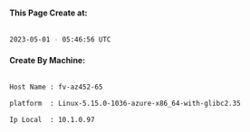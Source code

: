 
   
#### This Page Create at:

```bash

2023-05-01 - 05:46:56 UTC

```

#### Create By Machine:

```bash

Host Name : fv-az452-65

platform  : Linux-5.15.0-1036-azure-x86_64-with-glibc2.35

Ip Local  : 10.1.0.97

```

